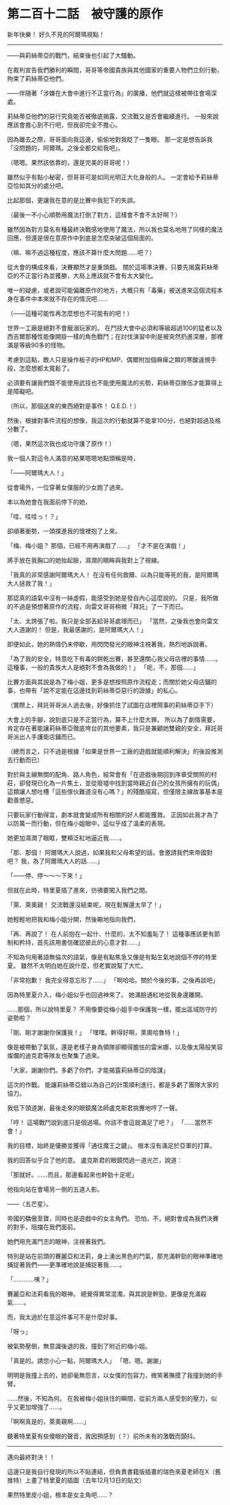 # 第二百十二話　被守護的原作

新年快樂！
好久不見的阿爾瑪視點！

---

――與莉絲蒂亞的戰鬥，結束後也引起了大騷動。

在裁判宣告我們勝利的瞬間，哥哥等帝國貴族與其他國家的重要人物們立刻行動，拘束了莉絲蒂亞他們。

――伴隨著「涉嫌在大會中進行不正當行為」的廣播，他們就這樣被帶往會場深處。

莉絲蒂亞他們的惡行究竟能否被徹底揭露，交流戰又是否會繼續進行。
一般來說應該會擔心到不行吧，但我卻完全不擔心。

因為離去之際，哥哥面向我這邊，偷偷地對我眨了一隻眼。
那一定是想告訴我「沒問題的，阿爾瑪。之後全都交給我吧」。

（嗯嗯。果然該依靠的，還是完美的哥哥呢！）

雖然似乎有點小秘密，但哥哥可是如同光明正大化身般的人。
一定會給予莉絲蒂亞恰如其分的處分吧。

比起那個，更讓我在意的是比賽中我犯下的失誤。

（最後一不小心順勢用魔法打倒了對方，這樣會不會不太好啊？）

雖然因為對方莫名有種最終決戰感地使用了魔法，所以我也莫名地用了同樣的魔法回應，但還是很在意原作中到底是怎麼突破這個局面的。

（嘛、嘛不過這種程度，應該不算什麼大問題……吧？）

從大會的構成來看，決賽顯然才是重頭戲。
關於這場準決賽，只要先揭露莉絲蒂亞的不正當行為並獲勝，大局上應該就不會有太大變化。

唯一的疑慮，或者說可能偏離原作的地方，大概只有「毒藥」被送進來這個流程本身在事件中本來就不存在的情況吧……

（――這種可能性再怎麼想也不可能有的吧！）

世界一工廠是絕對不會寵溺玩家的。
在鬥技大會中必須和等級超過100的猛者以及西吉爾那種性能像開掛一樣的角色戰鬥；在討伐演習中則是被突然扔進深層，那裡滿是等級90多的怪物。

考慮到這點，敵人只是操作板子的HP和MP、偶爾附加個麻痺之類的寒酸違規手段，怎麼想都太寬鬆了。

必須要有讓我們既不能使用武技也不能使用魔法的劣勢，莉絲蒂亞隊伍才能算得上是障礙吧。

（所以，那個送來的東西絕對是事件！ Q.E.D.！）

然後，根據對事件流程的想像，我這次的行動就算不能拿100分，也絕對超過及格分數了。

（嗯，果然這次我也成功守護了原作！）

我一個人對這令人滿意的結果嗯嗯地點頭稱是時，

「――阿爾瑪大人！」

從會場外，一位穿著女僕服的少女跑了過來。

本以為她會在我面前停下的她，

「哇、哇哇っ！？」

卻順著衝勢，一頭撲進我的懷裡抱了上來。

「梅、梅小姐？ 那個，已經不用再演戲了……」
「才不是在演戲！」

將手放在我胸口的她抬起臉，濕潤的眼眸與我對上了視線。

「我真的非常感謝阿爾瑪大人！ 在沒有任何救贖、以為只能等死的我，是阿爾瑪大人拯救了我！」

那認真的語氣中沒有一絲虛假，能感受到她是發自內心這麼說的。
只是，我所做的不過是預想著原作的流程，向雷文哥哥稍微「拜託」了一下而已。

「太、太誇張了啦。我只是全部丟給哥哥處理而已」
「當然，之後我也會向雷文大人道謝的！ 但是，我最感謝的，是阿爾瑪大人！」

即便如此，她的熱情仍未停歇，用閃閃發光的眼神注視著我，熱烈地訴說著。

「為了我的安全，特意吃下有毒的餅乾出賽，甚至還關心我父母店裡的事情……。這種事，一般的貴族大人是絕對不會為我做的！」
「呃，不，那個……」

比賽方面與其說是為了梅小姐，更多是想按照原作流程走；而關於她父母店鋪的事，也帶有「說不定能在這邊找到莉絲蒂亞惡行的證據」的私心。

（實際上，拜託哥哥派人過去後，好像抓住了試圖在店裡鬧事的莉絲蒂亞手下）

大會上的手腳，說到底只是不正當行為，算不上什麼大罪。
所以為了劇情需要，肯定存在著能讓莉絲蒂亞徹底垮台的其他要素，我只是兼顧她雙親的安全，拜託哥哥派出人手護衛店鋪而已。

（總而言之，只不過是根據「如果是世界一工廠的遊戲就能順利解決」的後設推測去行動而已）

對於與主線無關的配角、路人角色，經常會有「在遊戲後期回到序章受關照的村莊，卻發現已化為一片焦土，並從廢墟中找到當時親近自己的女孩所擁有的玩偶」這類讓人想吐槽「這些傢伙難道沒有心嗎？」的殘酷描寫，但僅限主線故事基本是勸善懲惡。

只要玩家行動得宜，劇本就會變成所有相關的好人都能獲救。
正因如此我才為了以防萬一而行動，但在梅小姐眼中，這似乎成了溫柔的表現。

她更加濕潤了眼眶，雙頰泛紅地逼近我……。

「那、那個！ 阿爾瑪大人說過，如果我和父母希望的話，會邀請我們來帝國對吧？ 我，為了阿爾瑪大人的話……」

「――停、停～～～下來！」

但就在此時，特里夏插了進來，彷彿要闖入我們之間。

「萊、萊奧親！ 交流戰還沒結束呢，現在鬆懈還太早了！」

她輕輕地把我和梅小姐分開，然後唰地指向我們，

「再、再說了！ 在人前抱在一起什、什麼的，太不知羞恥了！ 這種事應該更有節制和矜持，首先該用書信確認彼此的心意才對……」

不知為何用著語無倫次的語氣，像是有點焦急又像是有點生氣地說個不停的特里夏。
雖然不太明白她在說什麼，但老實說幫了大忙。

「非常抱歉！ 我完全得意忘形了……」
「啊哈哈。關於今後的事，之後再談吧」

因為特里夏介入，梅小姐似乎也回過神來了。
她滿臉通紅地從我身邊離開。

……那個，所以說特里夏？
不用像要從梅小姐手中保護我一樣，擺出區域防守的姿勢啦？

「剛、剛才謝謝你保護我！」
「嘿嘿。幹得好啊，萊奧哈魯特！」

像是被帶動了氣氛，還是老樣子身為領隊卻顯得膽怯的雷米娜，以及像太陽般笑容燦爛的迪克君等隊友也聚集了過來。

「大家，謝謝你們。多虧了你們，才能揭露莉絲蒂亞的陰謀」

這次的作戰。
能讓莉絲蒂亞錯以為自己的計策順利進行，都是多虧了團隊大家的協力。

我低下頭道謝，最後走來的眼鏡魔法師盧克斯君挑釁地哼了一聲。

「哼！ 這場戰鬥說到底只是個過場。你該不會這就滿足了吧？」
「……當然不會！」

我的目標，始終是優勝並獲得「通往魔王之鍵」。
根本沒有滿足於亞軍的打算。

我的回答似乎合了他的意。
盧克斯君的眼鏡閃過一道光芒，說道：

「那就好。……而且，那邊看起來也幹勁十足呢」

他指向站在會場另一側的五道人影。

――〈五芒星〉。

帝國的驕傲至寶，同時也是遊戲中的女主角們。
恐怕，不，絕對會成為我們決賽的對手，阻擋在我們面前。

她們用充滿鬥志的眼神，注視著我們。

特別是站在前頭的賽麗亞和法莉，身上湧出黑色的鬥氣，那充滿幹勁的眼神準確地捕捉著我們――更準確地說是捕捉著我……。

「…………咦？」

賽麗亞和法莉看我的眼神。
總覺得異常混濁，與其說是幹勁，更像是充滿殺氣……。

而，我太過於在意這件事可不是什麼好事。

「呀っ」

被氣勢壓倒，無意識後退的我，撞到了附近的梅小姐。

「真是的。請您小心一點，阿爾瑪大人」
「嗯、嗯。謝謝」

明明是我撞上去的，她卻毫無怨言，以女僕的包容力，微笑著撫摸了我撞到她的手臂。

……然後，不知為何。
在我被梅小姐扶住的瞬間，從前方兩人感受到的壓力，似乎又更加增強了……。

「啊啊真是的，萊奧親啊……」

聽著特里夏有些傻眼的聲音，我因預感到（？）前所未有的激戰而顫抖。

---

邁向最終對決！！

這邊只是我自行發現的所以不貼連結，但負責書籍版插畫的瑞色來夏老師在X（舊推特）上畫了特里夏的插圖（去年12月13日的貼文）

果然特里皮小姐，根本是女主角吧……？